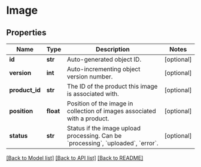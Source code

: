 # Image

## Properties
Name | Type | Description | Notes
------------ | ------------- | ------------- | -------------
**id** | **str** | Auto-generated object ID. | [optional] 
**version** | **int** | Auto-incrementing object version number. | [optional] 
**product_id** | **str** | The ID of the product this image is associated with. | [optional] 
**position** | **float** | Position of the image in collection of images associated with a product. | [optional] 
**status** | **str** | Status if the image upload processing. Can be &#x60;processing&#x60;, &#x60;uploaded&#x60;, &#x60;error&#x60;. | [optional] 

[[Back to Model list]](../README.md#documentation-for-models) [[Back to API list]](../README.md#documentation-for-api-endpoints) [[Back to README]](../README.md)


